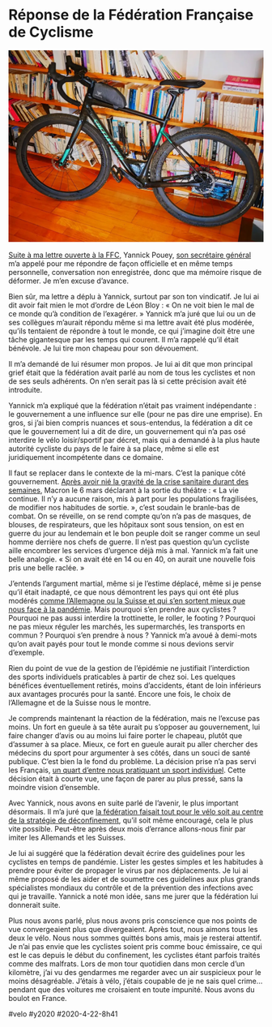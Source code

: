 # Réponse de la Fédération Française de Cyclisme

![Gravel confiné](_i/P1100994.webp)

[Suite à ma lettre ouverte à la FFC](lettre-a-la-federation-francaise-de-cyclisme.md), Yannick Pouey, [son secrétaire général](https://www.ffc.fr/la-federation/organisation/organigramme-be/) m’a appelé pour me répondre de façon officielle et en même temps personnelle, conversation non enregistrée, donc que ma mémoire risque de déformer. Je m’en excuse d’avance.

Bien sûr, ma lettre a déplu à Yannick, surtout par son ton vindicatif. Je lui ai dit avoir fait mien le mot d’ordre de Léon Bloy : « On ne voit bien le mal de ce monde qu’à condition de l’exagérer. » Yannick m’a juré que lui ou un de ses collègues m’aurait répondu même si ma lettre avait été plus modérée, qu’ils tentaient de répondre à tout le monde, ce qui j’imagine doit être une tâche gigantesque par les temps qui courent. Il m’a rappelé qu’il était bénévole. Je lui tire mon chapeau pour son dévouement.

Il m’a demandé de lui résumer mon propos. Je lui ai dit que mon principal grief était que la fédération avait parlé au nom de tous les cyclistes et non de ses seuls adhérents. On n’en serait pas là si cette précision avait été introduite.

Yannick m’a expliqué que la fédération n’était pas vraiment indépendante : le gouvernement a une influence sur elle (pour ne pas dire une emprise). En gros, si j’ai bien compris nuances et sous-entendus, la fédération a dit ce que le gouvernement lui a dit de dire, un gouvernement qui n’a pas osé interdire le vélo loisir/sportif par décret, mais qui a demandé à la plus haute autorité cycliste du pays de le faire à sa place, même si elle est juridiquement incompétente dans ce domaine.

Il faut se replacer dans le contexte de la mi-mars. C’est la panique côté gouvernement. [Après avoir nié la gravité de la crise sanitaire durant des semaines](pourquoi-le-confinement-etait-la-seule-strategie-possible.md), Macron le 6 mars déclarant à la sortie du théâtre : « La vie continue. Il n’y a aucune raison, mis à part pour les populations fragilisées, de modifier nos habitudes de sortie. », c’est soudain le branle-bas de combat. On se réveille, on se rend compte qu’on n’a pas de masques, de blouses, de respirateurs, que les hôpitaux sont sous tension, on est en guerre du jour au lendemain et le bon peuple doit se ranger comme un seul homme derrière nos chefs de guerre. Il n’est pas question qu’un cycliste aille encombrer les services d’urgence déjà mis à mal. Yannick m’a fait une belle analogie. « Si on avait été en 14 ou en 40, on aurait une nouvelle fois pris une belle raclée. »

J’entends l’argument martial, même si je l’estime déplacé, même si je pense qu’il était inadapté, ce que nous démontrent les pays qui ont été plus modérés [comme l’Allemagne ou la Suisse et qui s’en sortent mieux que nous face à la pandémie](une-preuve-de-linutilite-du-confinement.md). Mais pourquoi s’en prendre aux cyclistes ? Pourquoi ne pas aussi interdire la trottinette, le roller, le footing ? Pourquoi ne pas mieux réguler les marchés, les supermarchés, les transports en commun ? Pourquoi s’en prendre à nous ? Yannick m’a avoué à demi-mots qu’on avait payés pour tout le monde comme si nous devions servir d’exemple.

Rien du point de vue de la gestion de l’épidémie ne justifiait l’interdiction des sports individuels praticables à partir de chez soi. Les quelques bénéfices éventuellement retirés, moins d’accidents, étant de loin inférieurs aux avantages procurés pour la santé. Encore une fois, le choix de l’Allemagne et de la Suisse nous le montre.

Je comprends maintenant la réaction de la fédération, mais ne l’excuse pas moins. Un fort en gueule à sa tête aurait pu s’opposer au gouvernement, lui faire changer d’avis ou au moins lui faire porter le chapeau, plutôt que d’assumer à sa place. Mieux, ce fort en gueule aurait pu aller chercher des médecins du sport pour argumenter à ses côtés, dans un souci de santé publique. C’est bien la le fond du problème. La décision prise n’a pas servi les Français, [un quart d’entre nous pratiquant un sport individuel](https://www.3bikes.fr/2020/04/19/les-sportifs-les-incrimines-du-confinement/). Cette décision était à courte vue, une façon de parer au plus pressé, sans la moindre vision d’ensemble.

Avec Yannick, nous avons en suite parlé de l’avenir, le plus important désormais. Il m’a juré que [la fédération faisait tout pour le vélo soit au centre de la stratégie de déconfinement](https://www.bigbike-magazine.com/actu-la-ffc-va-elle-enfin-prendre-parti-pratiquants), qu’il soit même encouragé, cela le plus vite possible. Peut-être après deux mois d’errance allons-nous finir par imiter les Allemands et les Suisses.

Je lui ai suggéré que la fédération devait écrire des guidelines pour les cyclistes en temps de pandémie. Lister les gestes simples et les habitudes à prendre pour éviter de propager le virus par nos déplacements. Je lui ai même proposé de les aider et de soumettre ces guidelines aux plus grands spécialistes mondiaux du contrôle et de la prévention des infections avec qui je travaille. Yannick a noté mon idée, sans me jurer que la fédération lui donnerait suite.

Plus nous avons parlé, plus nous avons pris conscience que nos points de vue convergeaient plus que divergeaient. Après tout, nous aimons tous les deux le vélo. Nous nous sommes quittés bons amis, mais je resterai attentif. Je n’ai pas envie que les cyclistes soient pris comme bouc émissaire, ce qui est le cas depuis le début du confinement, les cyclistes étant parfois traités comme des malfrats. Lors de mon tour quotidien dans mon cercle d’un kilomètre, j’ai vu des gendarmes me regarder avec un air suspicieux pour le moins désagréable. J’étais à vélo, j’étais coupable de je ne sais quel crime… pendant que des voitures me croisaient en toute impunité. Nous avons du boulot en France.

#velo #y2020 #2020-4-22-8h41
